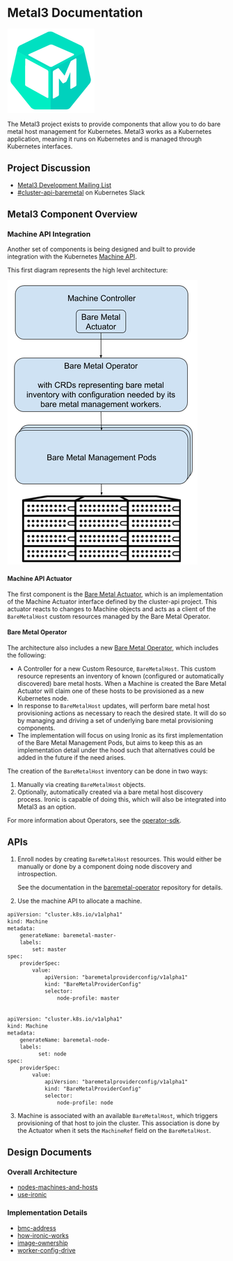 # Metal3 Documentation

![Metal3 Logo](images/metal3.png)

The Metal3 project exists to provide components that allow you to do bare
metal host management for Kubernetes.  Metal3 works as a Kubernetes
application, meaning it runs on Kubernetes and is managed through Kubernetes
interfaces.

## Project Discussion

* [Metal3 Development Mailing List](https://groups.google.com/forum/#!forum/metal3-dev)
* [#cluster-api-baremetal](https://kubernetes.slack.com/messages/CHD49TLE7) on Kubernetes Slack

## Metal3 Component Overview

### Machine API Integration

Another set of components is being designed and built to provide integration
with the Kubernetes [Machine
API](https://github.com/kubernetes-sigs/cluster-api).

This first diagram represents the high level architecture:

![High Level Architecture](images/high-level-arch.png)

#### Machine API Actuator

The first component is the [Bare Metal
Actuator](https://github.com/metal3-io/cluster-api-provider-bare-metal), which
is an implementation of the Machine Actuator interface defined by the
cluster-api project.  This actuator reacts to changes to Machine objects and
acts as a client of the `BareMetalHost` custom resources managed by the Bare
Metal Operator.

#### Bare Metal Operator

The architecture also includes a new [Bare Metal
Operator](https://github.com/metal3-io/bare-metal-operator), which includes the
following:

* A Controller for a new Custom Resource, `BareMetalHost`.  This custom resource
  represents an inventory of known (configured or automatically discovered)
  bare metal hosts.  When a Machine is created the Bare Metal Actuator will
  claim one of these hosts to be provisioned as a new Kubernetes node.
* In response to `BareMetalHost` updates, will perform bare metal host
  provisioning actions as necessary to reach the desired state.  It will do so
  by managing and driving a set of underlying bare metal provisioning
  components.
* The implementation will focus on using Ironic as its first implementation of
  the Bare Metal Management Pods, but aims to keep this as an implementation
  detail under the hood such that alternatives could be added in the future if
  the need arises.

The creation of the `BareMetalHost` inventory can be done in two ways:

1. Manually via creating `BareMetalHost` objects.
2. Optionally, automatically created via a bare metal host discovery process.
   Ironic is capable of doing this, which will also be integrated into
   Metal3 as an option.

For more information about Operators, see the
[operator-sdk](https://github.com/operator-framework/operator-sdk).

## APIs

1. Enroll nodes by creating `BareMetalHost` resources.  This would either be
   manually or done by a component doing node discovery and introspection.

   See the documentation in the
   [baremetal-operator](https://github.com/metal3-io/baremetal-operator/blob/master/docs/api.md) repository for details.

2. Use the machine API to allocate a machine.

```
apiVersion: "cluster.k8s.io/v1alpha1"
kind: Machine
metadata:
    generateName: baremetal-master-
    labels:
        set: master
spec:
    providerSpec:
        value:
            apiVersion: "baremetalproviderconfig/v1alpha1"
            kind: "BareMetalProviderConfig"
            selector:
                node-profile: master


apiVersion: "cluster.k8s.io/v1alpha1"
kind: Machine
metadata:
    generateName: baremetal-node-
    labels:
          set: node
spec:
    providerSpec:
        value:
            apiVersion: "baremetalproviderconfig/v1alpha1"
            kind: "BareMetalProviderConfig"
            selector:
                node-profile: node
```

3. Machine is associated with an available `BareMetalHost`, which triggers
   provisioning of that host to join the cluster.  This association is done by
   the Actuator when it sets the `MachineRef` field on the `BareMetalHost`.

## Design Documents

### Overall Architecture

- [nodes-machines-and-hosts](design/nodes-machines-and-hosts.md)
- [use-ironic](design/use-ironic.md)

### Implementation Details

- [bmc-address](design/bmc-address.md)
- [how-ironic-works](design/how-ironic-works.md)
- [image-ownership](design/image-ownership.md)
- [worker-config-drive](design/worker-config-drive.md)
